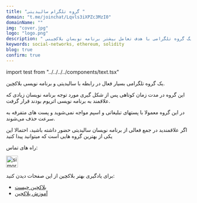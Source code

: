 ```yaml
---
title: "گروه تلگرام سالیدیتی "
domain: "t.me/joinchat/Lqvls3iXPZc3MzI0"
domainName: ""
img: "cover.jpg"
logo: "logo.png"
description: " یگ گروه تلگرامی با هدف تعامل بیشتر برنامه نویسان بلاکچینی"
keywords: social-networks, ethereum, solidity
blog: true
confirm: true
---
```


import test from "../../../../components/text.tsx"

یک گروه تلگرامی بسیار فعال در رابطه با سالیدیتی و برنامه نویسی بلاکچین.

این گروه در مدت زمان کوتاهی پس از شکل گیری مورد توجه برنامه نویسان زیادی که علاقمند به برنامه نویسی اتریوم بودند قرار گرفت.

در این گروه معمولا با پستهای تبلیغاتی و اسپم مواجه نمی‌شوید و پست های متفرقه به سرعت حذف می‌شوند.

اگر علاقمندید در جمع فعالی از برنامه نویسان سالیدیتی حضور داشته باشید، احتمالا این یکی از بهترین گروه هایی است که میتوانید پیدا کنید

<section id="project-contact-sectiton">
<p id="project-contacts-title">
راه های تماس:
</p>
<p id="project-socialnetworks">
    <a target="_blank"  href="https://t.me/joinchat/Lqvls3iXPZc3MzI0">
    <img loading="lazy" alt="simorgh telegram icon" width="32" height="32" class="project-socialnetwork-icon" src="https://icons.iconarchive.com/icons/papirus-team/papirus-apps/32/telegram-icon.png"/>
    </a>
</p>

</sectiton>
<div class="blockquote">برای یادگیری بهتر بلاکچین از این صفحات دیدن کنید:
<ul>
	<li><a href="/what-is-blockchain">بلاکچین چیست</a></li>
	<li><a href="/learning">آموزش بلاکچین</a></li>
</ul>
</div>
